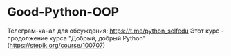 # Good-Python-OOP

Телеграм-канал для обсуждения: https://t.me/python_selfedu
Этот курс - продолжение курса "Добрый, добрый Python" (https://stepik.org/course/100707)
